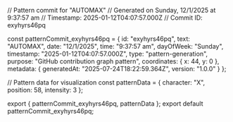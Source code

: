 // Pattern commit for "AUTOMAX"
// Generated on Sunday, 12/1/2025 at 9:37:57 am
// Timestamp: 2025-01-12T04:07:57.000Z
// Commit ID: exyhyrs46pq

const patternCommit_exyhyrs46pq = {
  id: "exyhyrs46pq",
  text: "AUTOMAX",
  date: "12/1/2025",
  time: "9:37:57 am",
  dayOfWeek: "Sunday",
  timestamp: "2025-01-12T04:07:57.000Z",
  type: "pattern-generation",
  purpose: "GitHub contribution graph pattern",
  coordinates: {
    x: 44,
    y: 0
  },
  metadata: {
    generatedAt: "2025-07-24T18:22:59.364Z",
    version: "1.0.0"
  }
};

// Pattern data for visualization
const patternData = {
  character: "X",
  position: 58,
  intensity: 3
};

export { patternCommit_exyhyrs46pq, patternData };
export default patternCommit_exyhyrs46pq;
